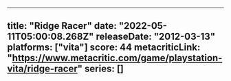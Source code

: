 
---
title: "Ridge Racer"
date: "2022-05-11T05:00:08.268Z"
releaseDate: "2012-03-13"
platforms: ["vita"]
score: 44
metacriticLink: "https://www.metacritic.com/game/playstation-vita/ridge-racer"
series: []
---
